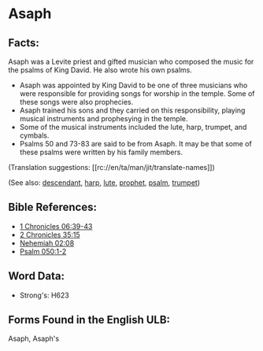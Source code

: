 # Asaph

## Facts:

Asaph was a Levite priest and gifted musician who composed the music for the psalms of King David. He also wrote his own psalms.

* Asaph was appointed by King David to be one of three musicians who were responsible for providing songs for worship in the temple. Some of these songs were also prophecies.
* Asaph trained his sons and they carried on this responsibility, playing musical instruments and prophesying in the temple.
* Some of the musical instruments included the lute, harp, trumpet, and cymbals.
* Psalms 50 and 73-83 are said to be from Asaph. It may be that some of these psalms were written by his family members.

(Translation suggestions: [[rc://en/ta/man/jit/translate-names]])

(See also: [descendant](../other/descendant.md), [harp](../other/harp.md), [lute](../other/lute.md), [prophet](../kt/prophet.md), [psalm](../kt/psalm.md), [trumpet](../other/trumpet.md))

## Bible References:

* [1 Chronicles 06:39-43](rc://en/tn/help/1ch/06/39)
* [2 Chronicles 35:15](rc://en/tn/help/2ch/35/15)
* [Nehemiah 02:08](rc://en/tn/help/neh/02/08)
* [Psalm 050:1-2](rc://en/tn/help/psa/050/001)

## Word Data:

* Strong's: H623

## Forms Found in the English ULB:

Asaph, Asaph's
